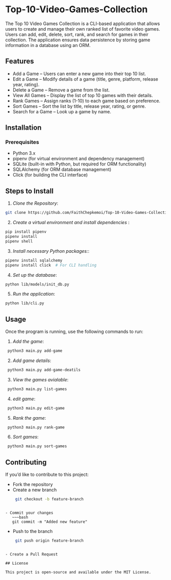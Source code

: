 # Top-10-Video-Games-Collection
The Top 10 Video Games Collection is a CLI-based application that allows users to create and manage their own ranked list of favorite video games. Users can add, edit, delete, sort, rank, and search for games in their collection. The application ensures data persistence by storing game information in a database using an ORM.

## Features

- Add a Game – Users can enter a new game into their top 10 list.
- Edit a Game – Modify details of a game (title, genre, platform, release year, rating).
- Delete a Game – Remove a game from the list.
- View All Games – Display the list of top 10 games with their details.
- Rank Games – Assign ranks (1-10) to each game based on preference.
- Sort Games – Sort the list by title, release year, rating, or genre.
- Search for a Game – Look up a game by name.

## Installation

 ### Prerequisites

- Python 3.x
- pipenv (for virtual environment and dependency management)
- SQLite (built-in with Python, but required for ORM functionality)
- SQLAlchemy (for ORM database management)
- Click (for building the CLI interface)

## Steps to Install

1. *Clone the Repository*:
~~~bash
git clone https://github.com/FaithChepkemoi/Top-10-Video-Games-Collection
~~~

2. *Create a virtual environment and install dependencies* :
~~~bash
pip install pipenv 
pipenv install
pipenv shell
~~~

3. *Install necessary Python packages:*:
~~~bash
pipenv install sqlalchemy
pipenv install click  # For CLI handling
~~~

4. *Set up the database*:
~~~bash
python lib/models/init_db.py
~~~
5. *Run the application*:
~~~bash
python lib/cli.py
~~~

## Usage
Once the program is running, use the following commands to run:
 1. *Add the game*:
   ~~~bash
    python3 main.py add-game
~~~
 2. *Add game details*:
   ~~~bash
    python3 main.py add-game-deatils
~~~
 3. *View the  games avialable*:
   ~~~bash
    python3 main.py list-games
~~~
 4. *edit game*:
   ~~~bash
    python3 main.py edit-game
~~~

 5. *Rank the game*:
   ~~~bash
    python3 main.py rank-game
~~~

 6. *Sort games*:
   ~~~bash
    python3 main.py sort-games
~~~

## Contributing

If you’d like to contribute to this project:

- Fork the repository
- Create a new branch 
   ~~~bash
    git checkout -b feature-branch
~~~

- Commit your changes 
   ~~~bash
   git commit -m "Added new feature"
~~~

- Push to the branch 
   ~~~bash
    git push origin feature-branch
~~~

- Create a Pull Request

## License

This project is open-source and available under the MIT License.

